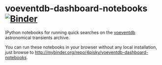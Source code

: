 # voeventdb-dashboard-notebooks [![Binder](http://mybinder.org/badge.svg)](http://mybinder.org/repo/4pisky/voeventdb-dashboard-notebooks)

IPython notebooks for running quick searches on the [voeventdb](http://voeventdb.readthedocs.org/) 
astronomical transients archive.

You can run these notebooks in your browser without any local installation,
just browse to http://mybinder.org/repo/4pisky/voeventdb-dashboard-notebooks.
